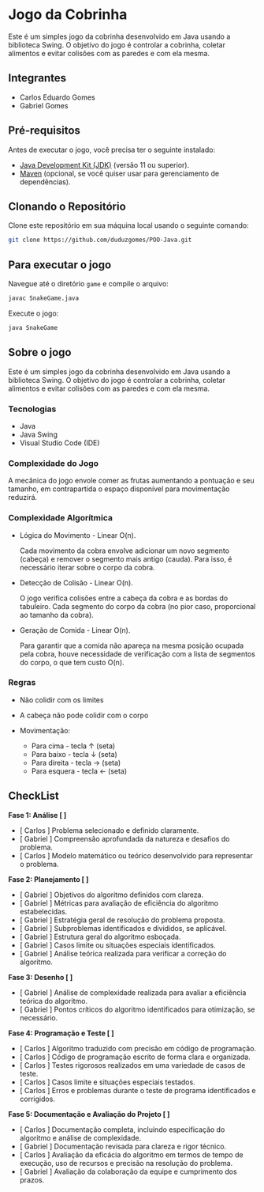 # Jogo da Cobrinha

Este é um simples jogo da cobrinha desenvolvido em Java usando a biblioteca Swing. O objetivo do jogo é controlar a cobrinha, coletar alimentos e evitar colisões com as paredes e com ela mesma.

## Integrantes

- Carlos Eduardo Gomes
- Gabriel Gomes

## Pré-requisitos

Antes de executar o jogo, você precisa ter o seguinte instalado:

- [Java Development Kit (JDK)](https://www.oracle.com/java/technologies/javase-jdk11-downloads.html) (versão 11 ou superior).
- [Maven](https://maven.apache.org/download.cgi) (opcional, se você quiser usar para gerenciamento de dependências).

## Clonando o Repositório

Clone este repositório em sua máquina local usando o seguinte comando:

```bash
git clone https://github.com/duduzgomes/POO-Java.git
```

## Para executar o jogo

Navegue até o diretório `game` e compile o arquivo:

```bash
javac SnakeGame.java
```

Execute o jogo:

```bash
java SnakeGame
```

## Sobre o jogo

Este é um simples jogo da cobrinha desenvolvido em Java usando a biblioteca Swing. O objetivo do jogo é controlar a cobrinha, coletar alimentos e evitar colisões com as paredes e com ela mesma.

### Tecnologias

- Java
- Java Swing
- Visual Studio Code (IDE)

### Complexidade do Jogo

A mecânica do jogo envole comer as frutas aumentando a pontuação e seu tamanho, em contrapartida o espaço disponível para movimentação reduzirá.

### Complexidade Algorítmica

- Lógica do Movimento - Linear O(n).

  Cada movimento da cobra envolve adicionar um novo segmento (cabeça) e remover o segmento mais antigo (cauda). Para isso, é necessário iterar sobre o corpo da cobra.

- Detecção de Colisão - Linear O(n).

  O jogo verifica colisões entre a cabeça da cobra e
  as bordas do tabuleiro. Cada segmento do corpo da cobra (no pior caso, proporcional ao tamanho da cobra).

- Geração de Comida - Linear O(n).

  Para garantir que a comida não apareça na mesma posição ocupada pela cobra, houve necessidade de verificação com a lista de segmentos do corpo, o que tem custo O(n).

### Regras

- Não colidir com os limites
- A cabeça não pode colidir com o corpo

- Movimentação:

  - Para cima - tecla ↑ (seta)
  - Para baixo - tecla ↓ (seta)
  - Para direita - tecla → (seta)
  - Para esquera - tecla ← (seta)

## CheckList

**Fase 1: Análise [ ]**

- [ Carlos ] Problema selecionado e definido claramente.
- [ Gabriel ] Compreensão aprofundada da natureza e desafios do problema.
- [ Carlos ] Modelo matemático ou teórico desenvolvido para representar o problema.

**Fase 2: Planejamento [ ]**

- [ Gabriel ] Objetivos do algoritmo definidos com clareza.
- [ Gabriel ] Métricas para avaliação de eficiência do algoritmo estabelecidas.
- [ Gabriel ] Estratégia geral de resolução do problema proposta.
- [ Gabriel ] Subproblemas identificados e divididos, se aplicável.
- [ Gabriel ] Estrutura geral do algoritmo esboçada.
- [ Gabriel ] Casos limite ou situações especiais identificados.
- [ Gabriel ] Análise teórica realizada para verificar a correção do algoritmo.

**Fase 3: Desenho [ ]**

- [ Gabriel ] Análise de complexidade realizada para avaliar a eficiência teórica do algoritmo.
- [ Gabriel ] Pontos críticos do algoritmo identificados para otimização, se necessário.

**Fase 4: Programação e Teste [ ]**

- [ Carlos ] Algoritmo traduzido com precisão em código de programação.
- [ Carlos ] Código de programação escrito de forma clara e organizada.
- [ Carlos ] Testes rigorosos realizados em uma variedade de casos de teste.
- [ Carlos ] Casos limite e situações especiais testados.
- [ Carlos ] Erros e problemas durante o teste de programa identificados e corrigidos.

**Fase 5: Documentação e Avaliação do Projeto [ ]**

- [ Carlos ] Documentação completa, incluindo especificação do algoritmo e análise de complexidade.
- [ Gabriel ] Documentação revisada para clareza e rigor técnico.
- [ Carlos ] Avaliação da eficácia do algoritmo em termos de tempo de execução, uso de recursos e precisão na resolução do problema.
- [ Gabriel ] Avaliação da colaboração da equipe e cumprimento dos prazos.
